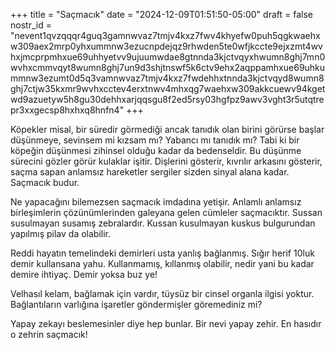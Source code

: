+++
title = "Saçmacık"
date = "2024-12-09T01:51:50-05:00"
draft = false
nostr_id = "nevent1qvzqqqr4guq3gamnwvaz7tmjv4kxz7fwv4khyefw0puh5qgkwaehxw309aex2mrp0yhxummnw3ezucnpdejqz9rhwden5te0wfjkccte9ejxzmt4wvhxjmcprpmhxue69uhhyetvv9ujuumwdae8gtnnda3kjctvqyxhwumn8ghj7mn0wvhxcmmvqyt8wumn8ghj7un9d3shjtnswf5k6ctv9ehx2aqppamhxue69uhkummnw3ezumt0d5q3vamnwvaz7tmjv4kxz7fwdehhxtnnda3kjctvqyd8wumn8ghj7ctjw35kxmr9wvhxcctev4erxtnwv4mhxqg7waehxw309akkcuewv94kgetwd9azuetyw5h8gu30dehhxarjqqsgu8f2ed5rsy03hgfpz9awv3vght3r5utqtrepr3xxgecsp8hxhxq8hnfn4"
+++

Köpekler misal, bir süredir görmediği ancak tanıdık olan birini görürse başlar düşünmeye, sevinsem mi kızsam mı? Yabancı mı tanıdık mı? Tabi ki bir köpeğin düşünmesi zihinsel olduğu kadar da bedenseldir. Bu düşünme sürecini gözler görür kulaklar işitir. Dişlerini gösterir, kıvrılır arkasını gösterir, saçma sapan anlamsız hareketler sergiler sizden sinyal alana kadar.
Saçmacık budur.

Ne yapacağını bilemezsen saçmacık imdadına yetişir. Anlamlı anlamsız birleşimlerin çözünümlerinden galeyana gelen cümleler saçmacıktır. Sussan susulmayan susamış zebralardır. Kussan kusulmayan kuskus bulgurundan yapılmış pilav da olabilir.

Reddi hayatın temelindeki demirleri usta yanlış bağlanmış. Sığır herif 10luk demir kullansana yahu. Kullanmamış, kıllanmış olabilir, nedir yani bu kadar demire ihtiyaç. Demir yoksa buz ye!

Velhasıl kelam, bağlamak için vardır, tüysüz bir cinsel organla ilgisi yoktur. Bağlantıların varlığına işaretler göndermişler göremediniz mi?

Yapay zekayı beslemesinler diye hep bunlar. Bir nevi yapay zehir. En hasıdır o zehrin saçmacık!

